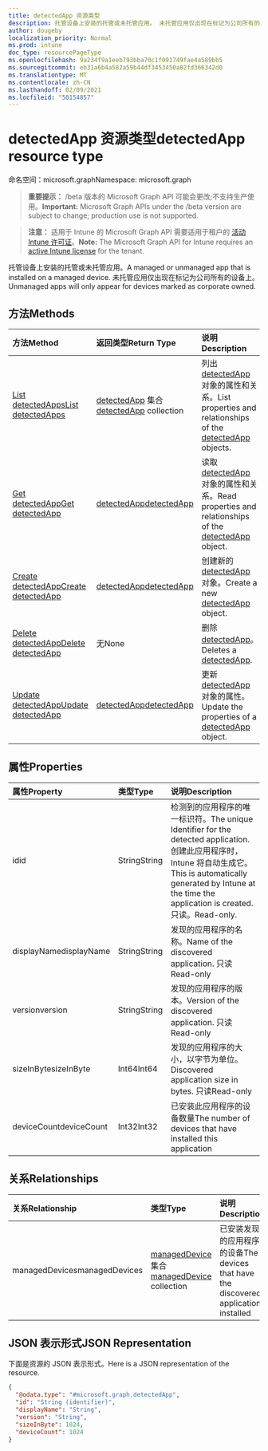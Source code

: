 ```yaml
---
title: detectedApp 资源类型
description: 托管设备上安装的托管或未托管应用。 未托管应用仅出现在标记为公司所有的设备上。
author: dougeby
localization_priority: Normal
ms.prod: intune
doc_type: resourcePageType
ms.openlocfilehash: 9a234f9a1eeb793bba70c1f091749fae4a589bb5
ms.sourcegitcommit: eb31a6b4a582a59b44df3453450a82fd366342d0
ms.translationtype: MT
ms.contentlocale: zh-CN
ms.lasthandoff: 02/09/2021
ms.locfileid: "50154857"
---
```

# <a name="detectedapp-resource-type"></a><span data-ttu-id="f9bb8-104">detectedApp 资源类型</span><span class="sxs-lookup"><span data-stu-id="f9bb8-104">detectedApp resource type</span></span>

<span data-ttu-id="f9bb8-105">命名空间：microsoft.graph</span><span class="sxs-lookup"><span data-stu-id="f9bb8-105">Namespace: microsoft.graph</span></span>

> <span data-ttu-id="f9bb8-106">**重要提示：** /beta 版本的 Microsoft Graph API 可能会更改;不支持生产使用。</span><span class="sxs-lookup"><span data-stu-id="f9bb8-106">**Important:** Microsoft Graph APIs under the /beta version are subject to change; production use is not supported.</span></span>

> <span data-ttu-id="f9bb8-107">**注意：** 适用于 Intune 的 Microsoft Graph API 需要适用于租户的 [活动 Intune 许可证](https://go.microsoft.com/fwlink/?linkid=839381)。</span><span class="sxs-lookup"><span data-stu-id="f9bb8-107">**Note:** The Microsoft Graph API for Intune requires an [active Intune license](https://go.microsoft.com/fwlink/?linkid=839381) for the tenant.</span></span>

<span data-ttu-id="f9bb8-108">托管设备上安装的托管或未托管应用。</span><span class="sxs-lookup"><span data-stu-id="f9bb8-108">A managed or unmanaged app that is installed on a managed device.</span></span> <span data-ttu-id="f9bb8-109">未托管应用仅出现在标记为公司所有的设备上。</span><span class="sxs-lookup"><span data-stu-id="f9bb8-109">Unmanaged apps will only appear for devices marked as corporate owned.</span></span>

## <a name="methods"></a><span data-ttu-id="f9bb8-110">方法</span><span class="sxs-lookup"><span data-stu-id="f9bb8-110">Methods</span></span>
|<span data-ttu-id="f9bb8-111">方法</span><span class="sxs-lookup"><span data-stu-id="f9bb8-111">Method</span></span>|<span data-ttu-id="f9bb8-112">返回类型</span><span class="sxs-lookup"><span data-stu-id="f9bb8-112">Return Type</span></span>|<span data-ttu-id="f9bb8-113">说明</span><span class="sxs-lookup"><span data-stu-id="f9bb8-113">Description</span></span>|
|:---|:---|:---|
|[<span data-ttu-id="f9bb8-114">List detectedApps</span><span class="sxs-lookup"><span data-stu-id="f9bb8-114">List detectedApps</span></span>](../api/intune-devices-detectedapp-list.md)|<span data-ttu-id="f9bb8-115">[detectedApp](../resources/intune-devices-detectedapp.md) 集合</span><span class="sxs-lookup"><span data-stu-id="f9bb8-115">[detectedApp](../resources/intune-devices-detectedapp.md) collection</span></span>|<span data-ttu-id="f9bb8-116">列出 [detectedApp](../resources/intune-devices-detectedapp.md) 对象的属性和关系。</span><span class="sxs-lookup"><span data-stu-id="f9bb8-116">List properties and relationships of the [detectedApp](../resources/intune-devices-detectedapp.md) objects.</span></span>|
|[<span data-ttu-id="f9bb8-117">Get detectedApp</span><span class="sxs-lookup"><span data-stu-id="f9bb8-117">Get detectedApp</span></span>](../api/intune-devices-detectedapp-get.md)|[<span data-ttu-id="f9bb8-118">detectedApp</span><span class="sxs-lookup"><span data-stu-id="f9bb8-118">detectedApp</span></span>](../resources/intune-devices-detectedapp.md)|<span data-ttu-id="f9bb8-119">读取 [detectedApp](../resources/intune-devices-detectedapp.md) 对象的属性和关系。</span><span class="sxs-lookup"><span data-stu-id="f9bb8-119">Read properties and relationships of the [detectedApp](../resources/intune-devices-detectedapp.md) object.</span></span>|
|[<span data-ttu-id="f9bb8-120">Create detectedApp</span><span class="sxs-lookup"><span data-stu-id="f9bb8-120">Create detectedApp</span></span>](../api/intune-devices-detectedapp-create.md)|[<span data-ttu-id="f9bb8-121">detectedApp</span><span class="sxs-lookup"><span data-stu-id="f9bb8-121">detectedApp</span></span>](../resources/intune-devices-detectedapp.md)|<span data-ttu-id="f9bb8-122">创建新的 [detectedApp](../resources/intune-devices-detectedapp.md) 对象。</span><span class="sxs-lookup"><span data-stu-id="f9bb8-122">Create a new [detectedApp](../resources/intune-devices-detectedapp.md) object.</span></span>|
|[<span data-ttu-id="f9bb8-123">Delete detectedApp</span><span class="sxs-lookup"><span data-stu-id="f9bb8-123">Delete detectedApp</span></span>](../api/intune-devices-detectedapp-delete.md)|<span data-ttu-id="f9bb8-124">无</span><span class="sxs-lookup"><span data-stu-id="f9bb8-124">None</span></span>|<span data-ttu-id="f9bb8-125">删除 [detectedApp](../resources/intune-devices-detectedapp.md)。</span><span class="sxs-lookup"><span data-stu-id="f9bb8-125">Deletes a [detectedApp](../resources/intune-devices-detectedapp.md).</span></span>|
|[<span data-ttu-id="f9bb8-126">Update detectedApp</span><span class="sxs-lookup"><span data-stu-id="f9bb8-126">Update detectedApp</span></span>](../api/intune-devices-detectedapp-update.md)|[<span data-ttu-id="f9bb8-127">detectedApp</span><span class="sxs-lookup"><span data-stu-id="f9bb8-127">detectedApp</span></span>](../resources/intune-devices-detectedapp.md)|<span data-ttu-id="f9bb8-128">更新 [detectedApp](../resources/intune-devices-detectedapp.md) 对象的属性。</span><span class="sxs-lookup"><span data-stu-id="f9bb8-128">Update the properties of a [detectedApp](../resources/intune-devices-detectedapp.md) object.</span></span>|

## <a name="properties"></a><span data-ttu-id="f9bb8-129">属性</span><span class="sxs-lookup"><span data-stu-id="f9bb8-129">Properties</span></span>
|<span data-ttu-id="f9bb8-130">属性</span><span class="sxs-lookup"><span data-stu-id="f9bb8-130">Property</span></span>|<span data-ttu-id="f9bb8-131">类型</span><span class="sxs-lookup"><span data-stu-id="f9bb8-131">Type</span></span>|<span data-ttu-id="f9bb8-132">说明</span><span class="sxs-lookup"><span data-stu-id="f9bb8-132">Description</span></span>|
|:---|:---|:---|
|<span data-ttu-id="f9bb8-133">id</span><span class="sxs-lookup"><span data-stu-id="f9bb8-133">id</span></span>|<span data-ttu-id="f9bb8-134">String</span><span class="sxs-lookup"><span data-stu-id="f9bb8-134">String</span></span>|<span data-ttu-id="f9bb8-135">检测到的应用程序的唯一标识符。</span><span class="sxs-lookup"><span data-stu-id="f9bb8-135">The unique Identifier for the detected application.</span></span> <span data-ttu-id="f9bb8-136">创建此应用程序时，Intune 将自动生成它。</span><span class="sxs-lookup"><span data-stu-id="f9bb8-136">This is automatically generated by Intune at the time the application is created.</span></span> <span data-ttu-id="f9bb8-137">只读。</span><span class="sxs-lookup"><span data-stu-id="f9bb8-137">Read-only.</span></span>|
|<span data-ttu-id="f9bb8-138">displayName</span><span class="sxs-lookup"><span data-stu-id="f9bb8-138">displayName</span></span>|<span data-ttu-id="f9bb8-139">String</span><span class="sxs-lookup"><span data-stu-id="f9bb8-139">String</span></span>|<span data-ttu-id="f9bb8-140">发现的应用程序的名称。</span><span class="sxs-lookup"><span data-stu-id="f9bb8-140">Name of the discovered application.</span></span> <span data-ttu-id="f9bb8-141">只读</span><span class="sxs-lookup"><span data-stu-id="f9bb8-141">Read-only</span></span>|
|<span data-ttu-id="f9bb8-142">version</span><span class="sxs-lookup"><span data-stu-id="f9bb8-142">version</span></span>|<span data-ttu-id="f9bb8-143">String</span><span class="sxs-lookup"><span data-stu-id="f9bb8-143">String</span></span>|<span data-ttu-id="f9bb8-144">发现的应用程序的版本。</span><span class="sxs-lookup"><span data-stu-id="f9bb8-144">Version of the discovered application.</span></span> <span data-ttu-id="f9bb8-145">只读</span><span class="sxs-lookup"><span data-stu-id="f9bb8-145">Read-only</span></span>|
|<span data-ttu-id="f9bb8-146">sizeInByte</span><span class="sxs-lookup"><span data-stu-id="f9bb8-146">sizeInByte</span></span>|<span data-ttu-id="f9bb8-147">Int64</span><span class="sxs-lookup"><span data-stu-id="f9bb8-147">Int64</span></span>|<span data-ttu-id="f9bb8-148">发现的应用程序的大小，以字节为单位。</span><span class="sxs-lookup"><span data-stu-id="f9bb8-148">Discovered application size in bytes.</span></span> <span data-ttu-id="f9bb8-149">只读</span><span class="sxs-lookup"><span data-stu-id="f9bb8-149">Read-only</span></span>|
|<span data-ttu-id="f9bb8-150">deviceCount</span><span class="sxs-lookup"><span data-stu-id="f9bb8-150">deviceCount</span></span>|<span data-ttu-id="f9bb8-151">Int32</span><span class="sxs-lookup"><span data-stu-id="f9bb8-151">Int32</span></span>|<span data-ttu-id="f9bb8-152">已安装此应用程序的设备数量</span><span class="sxs-lookup"><span data-stu-id="f9bb8-152">The number of devices that have installed this application</span></span>|

## <a name="relationships"></a><span data-ttu-id="f9bb8-153">关系</span><span class="sxs-lookup"><span data-stu-id="f9bb8-153">Relationships</span></span>
|<span data-ttu-id="f9bb8-154">关系</span><span class="sxs-lookup"><span data-stu-id="f9bb8-154">Relationship</span></span>|<span data-ttu-id="f9bb8-155">类型</span><span class="sxs-lookup"><span data-stu-id="f9bb8-155">Type</span></span>|<span data-ttu-id="f9bb8-156">说明</span><span class="sxs-lookup"><span data-stu-id="f9bb8-156">Description</span></span>|
|:---|:---|:---|
|<span data-ttu-id="f9bb8-157">managedDevices</span><span class="sxs-lookup"><span data-stu-id="f9bb8-157">managedDevices</span></span>|<span data-ttu-id="f9bb8-158">[managedDevice](../resources/intune-shared-manageddevice.md) 集合</span><span class="sxs-lookup"><span data-stu-id="f9bb8-158">[managedDevice](../resources/intune-shared-manageddevice.md) collection</span></span>|<span data-ttu-id="f9bb8-159">已安装发现的应用程序的设备</span><span class="sxs-lookup"><span data-stu-id="f9bb8-159">The devices that have the discovered application installed</span></span>|

## <a name="json-representation"></a><span data-ttu-id="f9bb8-160">JSON 表示形式</span><span class="sxs-lookup"><span data-stu-id="f9bb8-160">JSON Representation</span></span>
<span data-ttu-id="f9bb8-161">下面是资源的 JSON 表示形式。</span><span class="sxs-lookup"><span data-stu-id="f9bb8-161">Here is a JSON representation of the resource.</span></span>
<!-- {
  "blockType": "resource",
  "keyProperty": "id",
  "@odata.type": "microsoft.graph.detectedApp"
}
-->
``` json
{
  "@odata.type": "#microsoft.graph.detectedApp",
  "id": "String (identifier)",
  "displayName": "String",
  "version": "String",
  "sizeInByte": 1024,
  "deviceCount": 1024
}
```




